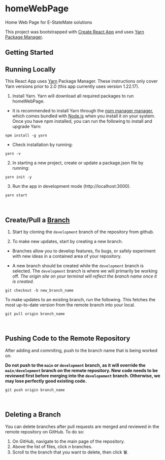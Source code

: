 # __homeWebPage__
Home Web Page for E-StateMate solutions

This project was bootstrapped with [Create React App](https://github.com/facebook/create-react-app) and uses [Yarn Package Manager](https://yarnpkg.com/). 

## __Getting Started__

## Running Locally 
This React App uses [Yarn](https://yarnpkg.com/) Package Manager. These instructions only cover Yarn versions prior to 2.0 (this app currently uses version 1.22.17).  

1. Install Yarn. Yarn will download all required packages to run homeWebPage. 

- It is recommended to install Yarn through the [npm manager manager](https://www.npmjs.com/), which comes bundled with [Node.js](https://nodejs.org/en/) when you install it on your system. Once you have npm installed, you can run the following to install and upgrade Yarn:

```
npm install -g yarn
```

- Check installation by running: 

```
yarn -v
```

2. In starting a new project, create or update a package.json file by running: 

```
yarn init -y
```

3. Run the app in development mode (http://localhost:3000).

``` 
yarn start
```
<br/>

## Create/Pull a [Branch](https://docs.github.com/en/pull-requests/collaborating-with-pull-requests/proposing-changes-to-your-work-with-pull-requests/about-branches)

1. Start by cloning the `development` branch of the repository from github.

2. To make new updates, start by creating a new branch. 

- Branches allow you to develop features, fix bugs, or safely experiment with new ideas in a contained area of your repository. 

- A new branch should be created while the `development` branch is selected. The `development` branch is where we will primarily be working off. 
*The origin site on your terminal will reflect the branch name once it is created.* 

```
git checkout -b new_branch_name
```

To make updates to an existing branch, run the following. This fetches the most up-to-date version from the remote branch into your local.

```
git pull origin branch_name
```
<br/>

## Pushing Code to the Remote Repository
After adding and commiting, push to the branch name that is being worked on. <br/>

__Do not push to the `main` or `development` branch, as it will override the `main/development` branch on the remote repository. New code needs to be reviewed first before merging into the `developement` branch. Otherwise, we may lose perfectly good existing code.__

```
git push origin branch_name
```

<br />

## Deleting a Branch
You can delete branches after pull requests are merged and reviewed in the remote repository on GitHub. To do so: 
 1. On GitHub, navigate to the main page of the repository. 
 2. Above the list of files, click *n* branches. 
 3. Scroll to the branch that you want to delete, then click 🗑. 